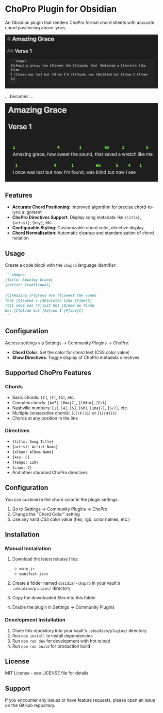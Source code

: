 # ChoPro Plugin for Obsidian

An Obsidian plugin that renders ChoPro format chord sheets with accurate chord positioning above lyrics.

![ChoPro Source](docs/chopro-source.png)

... becomes ...

![ChoPro Rendered](docs/chopro-render.png)

## Features

- **Accurate Chord Positioning**: Improved algorithm for precise chord-to-lyric alignment
- **ChoPro Directives Support**: Display song metadata like `{title}`, `{artist}`, `{key}`, etc.
- **Configurable Styling**: Customizable chord color, directive display
- **Chord Normalization**: Automatic cleanup and standardization of chord notation

## Usage

Create a code block with the `chopro` language identifier:

````markdown
```chopro
{title: Amazing Grace}
{artist: Traditional}

[C]Amazing [F]grace how [G]sweet the sound
That [C]saved a [Am]wretch like [F]me[G]
[C]I once was [F]lost but [G]now am found
Was [C]blind but [Am]now I [F]see[C]
```
````

## Configuration

Access settings via Settings → Community Plugins → ChoPro:

- **Chord Color**: Set the color for chord text (CSS color value)
- **Show Directives**: Toggle display of ChoPro metadata directives

## Supported ChoPro Features

### Chords
- Basic chords: `[C]`, `[F]`, `[G]`, etc.
- Complex chords: `[Am7]`, `[Bmaj7]`, `[C#dim]`, `[F/A]`
- Nashville numbers: `[1]`, `[4]`, `[5]`, `[6m]`, `[1maj7]`, `[5/7]`, etc.
- Multiple consecutive chords: `[C][F][G]` or `[1][4][5]`
- Chords at any position in the line

### Directives
- `{title: Song Title}`
- `{artist: Artist Name}`
- `{album: Album Name}`
- `{key: C}`
- `{tempo: 120}`
- `{capo: 2}`
- And other standard ChoPro directives

## Configuration

You can customize the chord color in the plugin settings:
1. Go to Settings → Community Plugins → ChoPro
2. Change the "Chord Color" setting
3. Use any valid CSS color value (hex, rgb, color names, etc.)

## Installation

### Manual Installation

1. Download the latest release files:
   - `main.js`
   - `manifest.json`

2. Create a folder named `obsidian-chopro` in your vault's `.obsidian/plugins/` directory

3. Copy the downloaded files into this folder

4. Enable the plugin in Settings → Community Plugins

### Development Installation

1. Clone this repository into your vault's `.obsidian/plugins/` directory
2. Run `npm install` to install dependencies
3. Run `npm run dev` for development with hot reload
4. Run `npm run build` for production build

## License

MIT License - see LICENSE file for details

## Support

If you encounter any issues or have feature requests, please open an issue on the GitHub repository.
